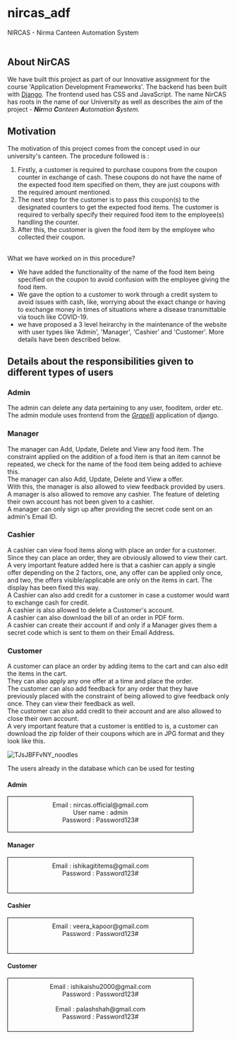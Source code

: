 # nircas_adf
NIRCAS - Nirma Canteen Automation System
<br><br>
<h2>About NirCAS</h2>
<p>We have built this project as part of our Innovative assignment for the course 'Application Development Frameworks'. The backend has been built with <a href="https://www.djangoproject.com/">Django</a>. The frontend used has CSS and JavaScript. The name NirCAS has roots in the name of our University as well as describes the aim of the project - <i><b>Nir</b>ma <b>C</b>anteen <b>A</b>utomation <b>S</b>ystem.</i></p>

<h2>Motivation</h2>
<p>The motivation of this project comes from the concept used in our university's canteen. The procedure followed is : 
	<ol>
		<li>Firstly, a customer is required to purchase coupons from the coupon counter in exchange of cash. These coupons do not have the name of the expected food item specified on them, they are just coupons with the required amount mentioned.</li>
		<li>The next step for the customer is to pass this coupon(s) to the designated counters to get the expected food items. The customer is required to verbally specify their required food item to the employee(s) handling the counter.</li>
		<li>After this, the customer is given the food item by the employee who collected their coupon.</li>
	</ol>
	<br>
	What we have worked on in this procedure?
	<ul>
		<li>We have added the functionality of the name of the food item being specified on the coupon to avoid confusion with the employee giving the food item.</li>
		<li>We gave the option to a customer to work through a credit system to avoid issues with cash, like, worrying about the exact change or having to exchange money in times of situations where a disease transmittable via touch like COVID-19.</li>
		<li>we have proposed a 3 level heirarchy in the maintenance of the website with user types like 'Admin', 'Manager', 'Cashier' and 'Customer'. More details have been described below.</li>
	</ul>
</p>
<h2>Details about the responsibilities given to different types of users</h2>
<h3>Admin</h3>
<p>The admin can delete any data pertaining to any user, fooditem, order etc.<br>The admin module uses frontend from the <i><a href="https://django-grappelli.readthedocs.io/en/latest/#">Grapelli</a></i> application of django.</p>
<h3>Manager</h3>
<p>The manager can Add, Update, Delete and View any food item. The constraint applied on the addition of a food item is that an item cannot be repeated, we check for the name of the food item being added to achieve this. <br>The manager can also Add, Update, Delete and View a offer. <br>With this, the manager is also allowed to view feedback provided by users. <br>A manager is also allowed to remove any cashier. The feature of deleting their own account has not been given to a cashier.<br>A manager can only sign up after providing the secret code sent on an admin's Email ID.</p>
<h3>Cashier</h3>
<p>A cashier can view food items along with place an order for a customer. Since they can place an order, they are obviously allowed to view their cart. A very important feature added here is that a cashier can apply a single offer depending on the 2 factors, one, any offer can be applied only once, and two, the offers visible/applicable are only on the items in cart. The display has been fixed this way.<br>A Cashier can also add credit for a customer in case a customer would want to exchange cash for credit.<br>A cashier is also allowed to delete a Customer's account.<br>A cashier can also download the bill of an order in PDF form.<br>A cashier can create their account if and only if a Manager gives them a secret code which is sent to them on their Email Address.</p>
<h3>Customer</h3>
<p>A customer can place an order by adding items to the cart and can also edit the items in the cart.<br>They can also apply any one offer at a time and place the order.<br>The customer can also add feedback for any order that they have previously placed with the constraint of being allowed to give feedback only once. They can view their feedback as well.<br>The customer can also add credit to their account and are also allowed to close their own account.<br>A very important feature that a customer is entitled to is, a customer can download the zip folder of their coupons which are in JPG format and they look like this.</p>

![TJsJBFFvNY_noodles](https://user-images.githubusercontent.com/63162622/139084257-4413ea4a-5be8-4ea2-bc27-dbbe2a2bbf6d.jpg)

<p>The users already in the database which can be used for testing</p>


<h4>Admin</h4>
<div style="border: 1px solid black; text-align: center; height: 60px; width: 400px; padding: 10px;">Email : nircas.official@gmail.com<br>
	User name : admin<br>
	Password : Password123#
</div>

<h4>Manager</h4>
<div style="border: 1px solid black; text-align: center; height: 60px; width: 400px; padding: 10px;">Email : ishikagititems@gmail.com<br>
	Password : Password123#
</div>

<h4>Cashier</h4>
<div style="border: 1px solid black; text-align: center; height: 60px; width: 400px; padding: 10px;">Email : veera_kapoor@gmail.com<br>
	Password : Password123#
</div>

<h4>Customer</h4>
<div style="border: 1px solid black; text-align: center; height: 100px; width: 400px; padding: 10px;">Email : ishikaishu2000@gmail.com<br>
	Password : Password123#
	<br><br>
	Email : palashshah@gmail.com<br>
	Password : Password123#
</div>
